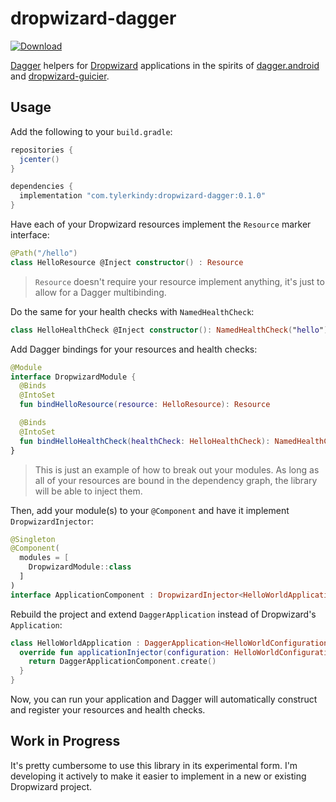 # dropwizard-dagger

[ ![Download](https://api.bintray.com/packages/tkindy/maven/dropwizard-dagger/images/download.svg) ](https://bintray.com/tkindy/maven/dropwizard-dagger/_latestVersion)

[Dagger](https://github.com/google/dagger) helpers for [Dropwizard](https://github.com/dropwizard/dropwizard) applications in the spirits of [dagger.android](https://google.github.io/dagger/api/latest/dagger/android/package-summary.html) and [dropwizard-guicier](https://github.com/HubSpot/dropwizard-guicier).

## Usage

Add the following to your `build.gradle`:

```groovy
repositories {
  jcenter()
}

dependencies {
  implementation "com.tylerkindy:dropwizard-dagger:0.1.0"
}
```

Have each of your Dropwizard resources implement the `Resource` marker interface:

```kotlin
@Path("/hello")
class HelloResource @Inject constructor() : Resource
```

> `Resource` doesn't require your resource implement anything, it's just to allow for a Dagger multibinding.

Do the same for your health checks with `NamedHealthCheck`:

```kotlin
class HelloHealthCheck @Inject constructor(): NamedHealthCheck("hello")
```

Add Dagger bindings for your resources and health checks:

```kotlin
@Module
interface DropwizardModule {
  @Binds
  @IntoSet
  fun bindHelloResource(resource: HelloResource): Resource

  @Binds
  @IntoSet
  fun bindHelloHealthCheck(healthCheck: HelloHealthCheck): NamedHealthCheck
}
```

> This is just an example of how to break out your modules. As long as all of your resources are bound in the dependency graph, the library will be able to inject them.

Then, add your module(s) to your `@Component` and have it implement `DropwizardInjector`:

```kotlin
@Singleton
@Component(
  modules = [
    DropwizardModule::class
  ]
)
interface ApplicationComponent : DropwizardInjector<HelloWorldApplication>
```

Rebuild the project and extend `DaggerApplication` instead of Dropwizard's `Application`:

```kotlin
class HelloWorldApplication : DaggerApplication<HelloWorldConfiguration>() {
  override fun applicationInjector(configuration: HelloWorldConfiguration): DropwizardInjector<HelloWorldApplication> {
    return DaggerApplicationComponent.create()
  }
}
```

Now, you can run your application and Dagger will automatically construct and register your resources and health checks.

## Work in Progress

It's pretty cumbersome to use this library in its experimental form. I'm developing it actively to make it easier to implement in a new or existing Dropwizard project.
